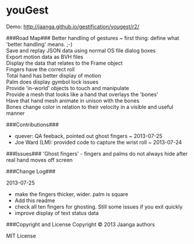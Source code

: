 youGest
=======

Demo: http://jaanga.github.io/gestification/yougest/r2/ 


###Road Map###
Better handling of gestures ~ first thing: define what 'better handling' means. ;-)  
Save and replay JSON data using normal OS file dialog boxes  
Export motion data as BVH files  
Display the data that relates to the Frame object  
Fingers have the correct roll  
Total hand has better display of motion  
Palm does display gymbol lock issues  
Provide 'in-world' objects to touch and manipulate  
Provide a mesh that looks like a hand that overlays the 'bones'  
Have that hand mesh animate in unison with the bones  
Bones change color in relation to their velocity in a visible and useful manner  


###Contributions###
* quever: QA feeback, pointed out ghost fingers ~ 2013-07-25
* Joe Ward (LM): provided code to capture the wrist roll ~ 2013-07-24


###Issues###
'Ghost fingers' - fingers and palms do not always hide after real hand moves off screen


###Change Log###

2013-07-25
* make the fingers thicker, wider. palm is square
* Add this readme
* check all ten fingers for ghosting. Still some issues if you exit quickly
* improve display of text status data


###Copyright and License
Copyright &copy; 2013 Jaanga authors

MIT License
